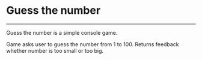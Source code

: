 
# Guess the number #
***
Guess the number is a simple console game.

Game asks user to guess the number from 1 to 100.
Returns feedback whether number is too small or too big.